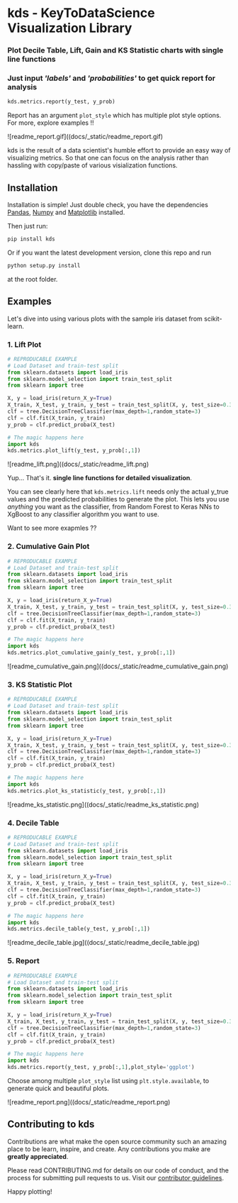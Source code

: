 # kds - KeyToDataScience Visualization Library


### Plot Decile Table, Lift, Gain and KS Statistic charts with single line functions

### Just input _'labels'_ and _'probabilities'_ to get quick report for analysis

```python
kds.metrics.report(y_test, y_prob)
```
Report has an argument ``plot_style`` which has multiple plot style options. For more, explore examples !!

![readme_report.gif]((docs/_static/readme_report.gif)

kds is the result of a data scientist's humble effort to provide an easy way of visualizing metrics. So that one can focus on the analysis rather than hassling with copy/paste of various visialization functions.

## Installation

Installation is simple! Just double check, you have the dependencies [Pandas](https://pypi.org/project/pandas/), [Numpy](https://pypi.org/project/numpy/)  and [Matplotlib](http://matplotlib.org/) installed.

Then just run:
```bash
pip install kds
```

Or if you want the latest development version, clone this repo and run
```bash
python setup.py install
```
at the root folder.

## Examples

Let's dive into using various plots with the sample iris dataset from scikit-learn.

### 1. Lift Plot

```python
# REPRODUCABLE EXAMPLE
# Load Dataset and train-test split
from sklearn.datasets import load_iris
from sklearn.model_selection import train_test_split
from sklearn import tree

X, y = load_iris(return_X_y=True)
X_train, X_test, y_train, y_test = train_test_split(X, y, test_size=0.33,random_state=3)
clf = tree.DecisionTreeClassifier(max_depth=1,random_state=3)
clf = clf.fit(X_train, y_train)
y_prob = clf.predict_proba(X_test)

# The magic happens here
import kds
kds.metrics.plot_lift(y_test, y_prob[:,1])
```
![readme_lift.png]((docs/_static/readme_lift.png)

Yup... That's it. **single line functions for detailed visualization**.

You can see clearly here that `kds.metrics.lift` needs only the actual y_true values and the predicted probabilities to generate the plot. This lets you use *anything* you want as the classifier, from Random Forest to Keras NNs to XgBoost to any classifier algorithm you want to use.

Want to see more exapmles ??

### 2. Cumulative Gain Plot

```python
# REPRODUCABLE EXAMPLE
# Load Dataset and train-test split
from sklearn.datasets import load_iris
from sklearn.model_selection import train_test_split
from sklearn import tree

X, y = load_iris(return_X_y=True)
X_train, X_test, y_train, y_test = train_test_split(X, y, test_size=0.33,random_state=3)
clf = tree.DecisionTreeClassifier(max_depth=1,random_state=3)
clf = clf.fit(X_train, y_train)
y_prob = clf.predict_proba(X_test)

# The magic happens here
import kds
kds.metrics.plot_cumulative_gain(y_test, y_prob[:,1])
```
![readme_cumulative_gain.png]((docs/_static/readme_cumulative_gain.png)

### 3. KS Statistic Plot

```python
# REPRODUCABLE EXAMPLE
# Load Dataset and train-test split
from sklearn.datasets import load_iris
from sklearn.model_selection import train_test_split
from sklearn import tree

X, y = load_iris(return_X_y=True)
X_train, X_test, y_train, y_test = train_test_split(X, y, test_size=0.33,random_state=3)
clf = tree.DecisionTreeClassifier(max_depth=1,random_state=3)
clf = clf.fit(X_train, y_train)
y_prob = clf.predict_proba(X_test)

# The magic happens here
import kds
kds.metrics.plot_ks_statistic(y_test, y_prob[:,1])
```
![readme_ks_statistic.png]((docs/_static/readme_ks_statistic.png)

### 4. Decile Table

```python
# REPRODUCABLE EXAMPLE
# Load Dataset and train-test split
from sklearn.datasets import load_iris
from sklearn.model_selection import train_test_split
from sklearn import tree

X, y = load_iris(return_X_y=True)
X_train, X_test, y_train, y_test = train_test_split(X, y, test_size=0.33,random_state=3)
clf = tree.DecisionTreeClassifier(max_depth=1,random_state=3)
clf = clf.fit(X_train, y_train)
y_prob = clf.predict_proba(X_test)

# The magic happens here
import kds
kds.metrics.decile_table(y_test, y_prob[:,1])
```
![readme_decile_table.jpg]((docs/_static/readme_decile_table.jpg)

### 5. Report

```python
# REPRODUCABLE EXAMPLE
# Load Dataset and train-test split
from sklearn.datasets import load_iris
from sklearn.model_selection import train_test_split
from sklearn import tree

X, y = load_iris(return_X_y=True)
X_train, X_test, y_train, y_test = train_test_split(X, y, test_size=0.33,random_state=3)
clf = tree.DecisionTreeClassifier(max_depth=1,random_state=3)
clf = clf.fit(X_train, y_train)
y_prob = clf.predict_proba(X_test)

# The magic happens here
import kds
kds.metrics.report(y_test, y_prob[:,1],plot_style='ggplot')
```
Choose among multiple ``plot_style`` list using ``plt.style.available``, to generate quick and beautiful plots.

![readme_report.png]((docs/_static/readme_report.png)


## Contributing to kds

Contributions are what make the open source community such an amazing place to be learn, inspire, and create. Any contributions you make are **greatly appreciated**.

Please read CONTRIBUTING.md for details on our code of conduct, and the process for submitting pull requests to us.
Visit our [contributor guidelines](CONTRIBUTING.md).

Happy plotting!